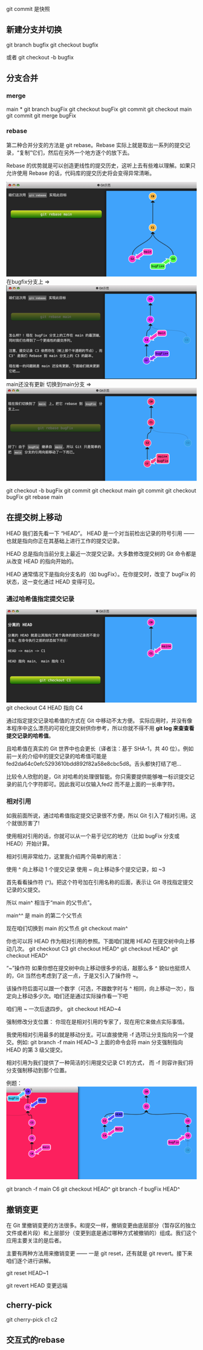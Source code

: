 git commit 是快照

## 新建分支并切换
git branch bugfix
git checkout bugfix

或者 git checkout -b bugfix

## 分支合并

### merge
main *
git branch bugFix
git checkout bugFix
git commit
git checkout main
git commit 
git merge bugFix

### rebase
第二种合并分支的方法是 git rebase。Rebase 实际上就是取出一系列的提交记录，“复制”它们，然后在另外一个地方逐个的放下去。

Rebase 的优势就是可以创造更线性的提交历史，这听上去有些难以理解。如果只允许使用 Rebase 的话，代码库的提交历史将会变得异常清晰。

![git-rebase](./git-rebase/0.png)
在bugfix分支上
=>
![git-rebase](./git-rebase/1.png)
main还没有更新
切换到main分支
=>
![git-rebase](./git-rebase/2.png)

git checkout -b bugFix
git commit
git checkout main
git commit
git checkout bugFix
git rebase main

## 在提交树上移动
HEAD
我们首先看一下 “HEAD”。 HEAD 是一个对当前检出记录的符号引用 —— 也就是指向你正在其基础上进行工作的提交记录。

HEAD 总是指向当前分支上最近一次提交记录。大多数修改提交树的 Git 命令都是从改变 HEAD 的指向开始的。

HEAD 通常情况下是指向分支名的（如 bugFix）。在你提交时，改变了 bugFix 的状态，这一变化通过 HEAD 变得可见。

### 通过哈希值指定提交记录

![git-rebase](./HEAD/1.png)
git checkout C4
HEAD 指向 C4

通过指定提交记录哈希值的方式在 Git 中移动不太方便。
实际应用时，并没有像本程序中这么漂亮的可视化提交树供你参考，所以你就不得不用 **git log 来查查看提交记录的哈希值**。

且哈希值在真实的 Git 世界中也会更长（译者注：基于 SHA-1，共 40 位）。例如前一关的介绍中的提交记录的哈希值可能是 fed2da64c0efc5293610bdd892f82a58e8cbc5d8。舌头都快打结了吧...

比较令人欣慰的是，Git 对哈希的处理很智能。你只需要提供能够唯一标识提交记录的前几个字符即可。因此我可以仅输入fed2 而不是上面的一长串字符。

### 相对引用

如我前面所说，通过哈希值指定提交记录很不方便，所以 Git 引入了相对引用。这个就很厉害了!

使用相对引用的话，你就可以从一个易于记忆的地方（比如 bugFix 分支或 HEAD）开始计算。

相对引用非常给力，这里我介绍两个简单的用法：

使用 ^ 向上移动 1 个提交记录
使用 ~<num> 向上移动多个提交记录，如 ~3

首先看看操作符 (^)。把这个符号加在引用名称的后面，表示让 Git 寻找指定提交记录的父提交。

所以 main^ 相当于“main 的父节点”。

main^^ 是 main 的第二个父节点

现在咱们切换到 main 的父节点
git checkout main^

你也可以将 HEAD 作为相对引用的参照。下面咱们就用 HEAD 在提交树中向上移动几次。
git checkout C3
git checkout HEAD^
git checkout HEAD^
git checkout HEAD^

“~”操作符
如果你想在提交树中向上移动很多步的话，敲那么多 ^ 貌似也挺烦人的，Git 当然也考虑到了这一点，于是又引入了操作符 ~。

该操作符后面可以跟一个数字（可选，不跟数字时与 ^ 相同，向上移动一次），指定向上移动多少次。咱们还是通过实际操作看一下吧

咱们用 ~<num> 一次后退四步。
git checkout HEAD~4

强制修改分支位置：
你现在是相对引用的专家了，现在用它来做点实际事情。

我使用相对引用最多的就是移动分支。可以直接使用 -f 选项让分支指向另一个提交。例如:
git branch -f main HEAD~3
上面的命令会将 main 分支强制指向 HEAD 的第 3 级父提交。

相对引用为我们提供了一种简洁的引用提交记录 C1 的方式， 而 -f 则容许我们将分支强制移动到那个位置。

例题：
![git-rebase](./HEAD/2.png)

git branch -f main C6
git checkout HEAD^
git branch -f bugFix HEAD^


## 撤销变更

在 Git 里撤销变更的方法很多。和提交一样，撤销变更由底层部分（暂存区的独立文件或者片段）和上层部分（变更到底是通过哪种方式被撤销的）组成。我们这个应用主要关注的是后者。

主要有两种方法用来撤销变更 —— 一是 git reset，还有就是 git revert。接下来咱们逐个进行讲解。

git reset HEAD~1

git revert HEAD  变更远端

## cherry-pick

git cherry-pick c1 c2

## 交互式的rebase


